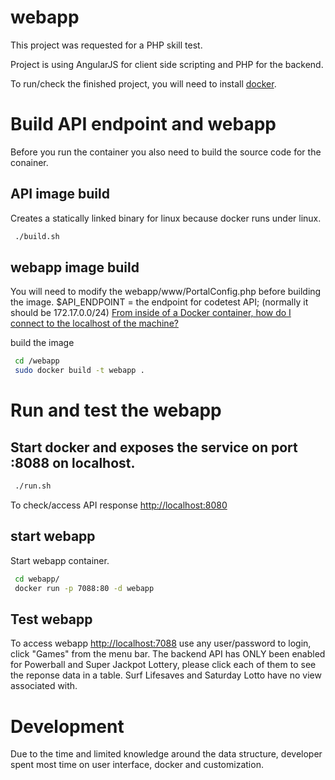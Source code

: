 # webapp

This project was requested for a PHP skill test.

Project is using AngularJS for client side scripting and PHP for the backend. 

To run/check the finished project, you will need to install [docker](https://docs.docker.com/engine/installation/).

# Build API endpoint and webapp

Before you run the container you also need to build the source code for the conainer.

## API image build

Creates a statically linked binary for linux because docker runs under linux.

```bash
 ./build.sh
```

## webapp image build

You will need to modify the webapp/www/PortalConfig.php before building the image.
$API_ENDPOINT = the endpoint for codetest API;  (normally it should be 172.17.0.0/24) [From inside of a Docker container, how do I connect to the localhost of the machine?](https://stackoverflow.com/questions/24319662/from-inside-of-a-docker-container-how-do-i-connect-to-the-localhost-of-the-mach)

build the image

```bash
 cd /webapp 
 sudo docker build -t webapp .
```

# Run and test the webapp

## Start docker and exposes the service on port :8088 on localhost.

```bash
 ./run.sh
```

To check/access API response [http://localhost:8080](http://localhost:8088)

## start webapp

Start webapp container.

```bash
 cd webapp/
 docker run -p 7088:80 -d webapp
```

## Test webapp

To access webapp [http://localhost:7088](http://localhost:7088)
use any user/password to login, click "Games" from the menu bar.
The backend API has ONLY been enabled for Powerball and Super Jackpot Lottery, please click each of them to see the reponse data in a table.
Surf Lifesaves and Saturday Lotto have no view associated with.

# Development
Due to the time and limited knowledge around the data structure, developer spent most time on user interface, docker and customization.
